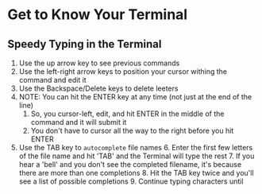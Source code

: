 # Get to Know Your Terminal

## Speedy Typing in the Terminal

1. Use the up arrow key to see previous commands
2. Use the left-right arrow keys to position your cursor withing the command and edit it
3. Use the Backspace/Delete keys to delete leeters
4. NOTE: You can hit the ENTER key at any time (not just at the end of the line)
	1. So, you cursor-left, edit, and hit ENTER in the middle of the command and it will submit it
	2. You don't have to cursor all the way to the right before you hit ENTER
5. Use the TAB key to `autocomplete` file names
	6. Enter the first few letters of the file name and hit 'TAB' and the Terminal will type the rest
	7. If you hear a 'bell' and you don't see the completed filename, it's because there are more than one completions
	8. Hit the TAB key twice and you'll see a list of possible completions
	9. Continue typing characters until 
<!--stackedit_data:
eyJoaXN0b3J5IjpbLTExNDQ4NDYxMjddfQ==
-->